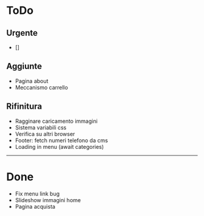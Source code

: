 # ToDo

## Urgente

- []

## Aggiunte

- Pagina about
- Meccanismo carrello

## Rifinitura

- Ragginare caricamento immagini
- Sistema variabili css
- Verifica su altri browser
- Footer: fetch numeri telefono da cms
- Loading in menu (await categories)

---

# Done

- Fix menu link bug
- Slideshow immagini home
- Pagina acquista
